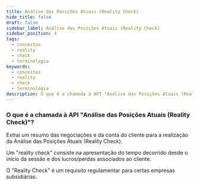 ```yaml
---
title: Análise das Posições Atuais (Reality Check)
hide_title: false
draft: false
sidebar_label: Análise das Posições Atuais (Reality Check)
sidebar_position: 4
tags:
  - conceitos
  - reality
  - check
  - terminologia
keywords:
  - conceitos
  - reality
  - check
  - terminologia
description: O que é a chamada à API "Análise das Posições Atuais (Reality Check)"?
---
```


### O que é a chamada à API "Análise das Posições Atuais (Reality Check)"?

Extrai um resumo das negociações e da conta do cliente para a realização da Análise das Posições Atuais (Reality Check).

Um "reality check" consiste na apresentação do tempo decorrido desde o início da sessão e dos lucros/perdas associados ao cliente.

O "Reality Check" é um requisito regulamentar para certas empresas subsidiárias.
